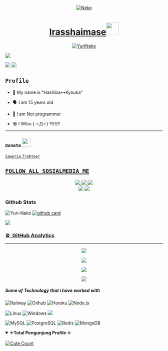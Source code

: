 <p align="center">
  <a href="https://github.com/Yuri-Neko"><img src="http://readme-typing-svg.herokuapp.com?color=ffc012&center=true&vCenter=true&multiline=false&lines=My+Name+Tachiba+Hashiba+Kyouka+  ;I+Am+15+Years+Old;I+live+In+Indonesian+  ;Don't+bully+me+≧▽≦" alt="Neko">
<h1 align="center">Irasshaimase<img src="https://i.pinimg.com/originals/6d/cd/94/6dcd94c7c4bf4800648ef7cbe0113c33.gif" width="40px" alt=""><br></h1> 
<p align="center">
  <p align="center">
    <a href="https://yuri-neko.github.io/">
        <img
            src="https://readme-typing-svg.herokuapp.com?size=13&width=275&lines=Selamat+Datang+Di+Github+YuriNeko+🤗"
            alt="YuriNeko"
        />
    </a>
</p>
<a href="https://github.com/Yuri-Neko"><img src="https://c.tenor.com/n8X8R46rIk0AAAAd/kanna.gif" />
</p>
  <a href="https://github.com/Yuri-Neko"><img src="https://cardivo.vercel.app/api?name=Kyouka%20Hashiba&description=Hai,%20Aku%20Kyouka%20dan%20Aku%20Hanya%20seorang%20programmer%20:).%20Aku%20Suka%20Nonton%20Anime&image=https://static.wikia.nocookie.net/the-muse-list/images/8/8e/SHIDO.jpg/revision/latest?cb=20200606024545&usqp=CAU&usqp=CAU&backgroundColor=%23ecf0f1&instagram=ruka.nime7&github=Yuri-Neko&pattern=leaf&colorPattern=%23eaeaea" /><a>
  <a href="https://github.com/Yuri-Neko"><img src="https://cardivo.vercel.app/api?name=Aku Sangat suka Menonton Anime:) &&description=%20%20%20%20%20%20%20%20%20%20%20%20%20%20%20%20%20%20%20%20%20%20%20%20%20%20%20%20%20%20%20%20%20%20%20%20%20%20%20%20%20%20%20%20%20%20%20%20%20%20%20%20%20%20%20%20%20%20%20%20%20%20%20%20%20%20%20%20%20%20%20%20%20%20%20%20%20%20%20%20%20%20%20%20%20%20%20%20%20%20%20%20%20%20%20%20%20%20%20%20%20%20%20%20%20%20%20%20%20%20&image=https://wallpapercave.com/wp/wp9396919.jpg&usqp=CAU&usqp=CAU&backgroundColor=%23ecf0f1" /><a>
</p>
 <p align="center">

 ## ```Profile```
 
<p align="center">

- 👼 My name is °Hashiba••Kyouka°

- 🗣️ I am 15 years old 

- 🔭 I am Not programmer
 
- 😎 I Wibu ( ✧Д✧) YES!!
</p>

------
 ### ```Donate```  <img src="https://github.com/TheDudeThatCode/TheDudeThatCode/blob/master/Assets/coin.gif" width="28" height="28">
<a href="https://saweria.co/NekoYuri"> ```Saweria```
<a href="https://trakteer.id/nekopoi-nephi-phelia-yfkfp"/> ```Trakteer```
## ```FOLLOW ALL SOSIALMEDIA ME```
<p align="center">
<a href="https://instagram.com/ruka.nime7"><img src="https://img.shields.io/badge/Instagram-E4405F?style=for-the-badge&logo=instagram&logoColor=white"/> 
<a href="https://wa.me/6283825121214"><img src="https://img.shields.io/badge/WhatsApp-25D366?style=for-the-badge&logo=whatsapp&logoColor=white" />
<a href="https://youtube.com/channel/UColzqD-h69GCGWitfF8UJhw"><img src="https://img.shields.io/badge/YouTube Neko-ff0000?style=for-the-badge&logo=youtube&logoColor=ff000000&link=https://youtube.com/NekoYuri" /><br>
<a href="https://tiktok.com/@hiro_0163"><img src="https://img.shields.io/badge/Tiktok Neko-black?style=for-the-badge&logo=tiktok&logoColor=ff000000&link=https://tiktok.com/@hiro_0163" /></a>
<a href="https://github.com/Yuri-Neko"><img src="https://img.shields.io/badge/Github Neko-8A2BE2?style=for-the-badge&logo=Github&logoColor=000000&link=https://github.com/Yuri-Neko" /></a>

### Github Stats 

<a href="https://github.com/Yuri-Neko"><p><img align="left" src="https://github-readme-stats.vercel.app/api/top-langs?username=Yuri-Neko&show_icons=true&locale=en&layout=compact" alt="Yuri-Neko" /></p>

<a href="https://github.com/Yuri-Neko">![github card](https://github-readme-stats.vercel.app/api?username=Yuri-Neko&show_icons=true&theme=radical)

<a href="https://github.com/Yuri-Neko">![](https://github-profile-summary-cards.vercel.app/api/cards/profile-details?username=Yuri-Neko&theme=monokai)
  
  ### ⚙ &nbsp;GitHub Analytics

---

<p align="center">
  <a href="https://github.com/Yuri-Neko"><img src="https://github-readme-stats.vercel.app/api?username=xfar05&theme=tokyonight&show_icons=true" /></a>
</p>

<p align="center">
  <a href="https://github.com/Yuri-Neko"><img src="https://github-readme-streak-stats.herokuapp.com?user=xfar05&theme=tokyonight&hide_border=false&properties=background&border=%239611C5FF" /><a>
</p>
  
<p align="center">
  <a href="https://github.com/Yuri-Neko"><img src="https://github-readme-stats.vercel.app/api/top-langs?username=xfar05&theme=tokyonight&layout=compact" /></a>
</p>
  
<p align="center">
  <a href="https://github.com/Yuri-Neko"><img src="https://github-profile-trophy.vercel.app/?username=xfar05&theme=radical&margin-w=20&no-bg=true&no-frame=false" /><a>
</p>
 
 ##### Some of Technology that i have worked with

![Railway](https://img.shields.io/badge/-Railway-222222?style=flat&logo=railway&logoColor=white)
![Github](https://img.shields.io/badge/-GitHub-222222?style=flat&logo=github&logoColor=white)
![Heroku](https://img.shields.io/badge/-Heroku-222222?style=flat&logo=heroku&logoColor=white)
![Node.js](https://img.shields.io/badge/-Node.js-222222?style=flat&logo=node.js&logoColor=white)

![Linux](https://img.shields.io/badge/OS-Linux-blue?&logo=Linux)
![Windows](https://img.shields.io/badge/OS-Windows-blue?&logo=Windows)
<a href="#"><img src="https://visitor-badge.glitch.me/badge?page_id=Yuri-Neko.Yuri-Neko??style=for-the-badge&logo=appveyor"></a><br>

![MySQL](https://img.shields.io/badge/MySQL-white?&logo=MySQL)
![PostgreSQL](https://img.shields.io/badge/PostgreSQL-white?&logo=PostgreSQL)
![Redis](https://img.shields.io/badge/Redis-white?&logo=Redis)
![MongoDB](https://img.shields.io/badge/MongoDB-white?&logo=MongoDB)

<details open>
<summary><b>←Total Pengunjung Profile ↓</b></summary>
<br>
<a href="https://instagram.com/ruka.nime7 "><img alt="Cute Count" src="https://count.getloli.com/get/@DipeshxD?theme=rule34"/></a>
</details>



